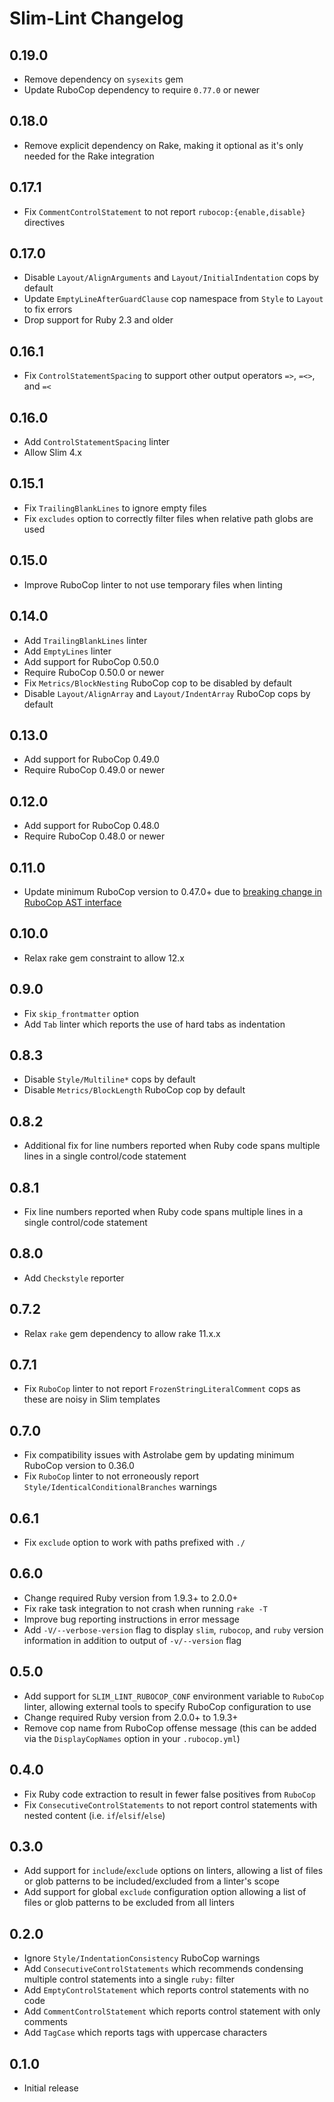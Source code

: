 # Slim-Lint Changelog

## 0.19.0

* Remove dependency on `sysexits` gem
* Update RuboCop dependency to require `0.77.0` or newer

## 0.18.0

* Remove explicit dependency on Rake, making it optional as it's only needed for the Rake integration

## 0.17.1

* Fix `CommentControlStatement` to not report `rubocop:{enable,disable}` directives

## 0.17.0

* Disable `Layout/AlignArguments` and `Layout/InitialIndentation` cops by default
* Update `EmptyLineAfterGuardClause` cop namespace from `Style` to `Layout` to fix errors
* Drop support for Ruby 2.3 and older

## 0.16.1

* Fix `ControlStatementSpacing` to support other output operators `=>`, `=<>`,
  and `=<`

## 0.16.0

* Add `ControlStatementSpacing` linter
* Allow Slim 4.x

## 0.15.1

* Fix `TrailingBlankLines` to ignore empty files
* Fix `excludes` option to correctly filter files when relative path globs
  are used

## 0.15.0

* Improve RuboCop linter to not use temporary files when linting

## 0.14.0

* Add `TrailingBlankLines` linter
* Add `EmptyLines` linter
* Add support for RuboCop 0.50.0
* Require RuboCop 0.50.0 or newer
* Fix `Metrics/BlockNesting` RuboCop cop to be disabled by default
* Disable `Layout/AlignArray` and `Layout/IndentArray` RuboCop cops by default

## 0.13.0

* Add support for RuboCop 0.49.0
* Require RuboCop 0.49.0 or newer

## 0.12.0

* Add support for RuboCop 0.48.0
* Require RuboCop 0.48.0 or newer

## 0.11.0

* Update minimum RuboCop version to 0.47.0+ due to [breaking change in
  RuboCop AST interface](https://github.com/bbatsov/rubocop/commit/48f1637eb36)

## 0.10.0

* Relax rake gem constraint to allow 12.x

## 0.9.0

* Fix `skip_frontmatter` option
* Add `Tab` linter which reports the use of hard tabs as indentation

## 0.8.3

* Disable `Style/Multiline*` cops by default
* Disable `Metrics/BlockLength` RuboCop cop by default

## 0.8.2

* Additional fix for line numbers reported when Ruby code spans multiple
  lines in a single control/code statement

## 0.8.1

* Fix line numbers reported when Ruby code spans multiple lines in a single
  control/code statement

## 0.8.0

* Add `Checkstyle` reporter

## 0.7.2

* Relax `rake` gem dependency to allow rake 11.x.x

## 0.7.1

* Fix `RuboCop` linter to not report `FrozenStringLiteralComment` cops
  as these are noisy in Slim templates

## 0.7.0

* Fix compatibility issues with Astrolabe gem by updating minimum RuboCop
  version to 0.36.0
* Fix `RuboCop` linter to not erroneously report
  `Style/IdenticalConditionalBranches` warnings

## 0.6.1

* Fix `exclude` option to work with paths prefixed with `./`

## 0.6.0

* Change required Ruby version from 1.9.3+ to 2.0.0+
* Fix rake task integration to not crash when running `rake -T`
* Improve bug reporting instructions in error message
* Add `-V/--verbose-version` flag to display `slim`, `rubocop`, and `ruby`
  version information in addition to output of `-v/--version` flag

## 0.5.0

* Add support for `SLIM_LINT_RUBOCOP_CONF` environment variable to `RuboCop`
  linter, allowing external tools to specify RuboCop configuration to use
* Change required Ruby version from 2.0.0+ to 1.9.3+
* Remove cop name from RuboCop offense message (this can be added via the
  `DisplayCopNames` option in your `.rubocop.yml`)

## 0.4.0

* Fix Ruby code extraction to result in fewer false positives from `RuboCop`
* Fix `ConsecutiveControlStatements` to not report control statements with
  nested content (i.e. `if`/`elsif`/`else`)

## 0.3.0

* Add support for `include`/`exclude` options on linters, allowing a list of
  files or glob patterns to be included/excluded from a linter's scope
* Add support for global `exclude` configuration option allowing a list of
  files or glob patterns to be excluded from all linters

## 0.2.0

* Ignore `Style/IndentationConsistency` RuboCop warnings
* Add `ConsecutiveControlStatements` which recommends condensing multiple
  control statements into a single `ruby:` filter
* Add `EmptyControlStatement` which reports control statements with no code
* Add `CommentControlStatement` which reports control statement with only
  comments
* Add `TagCase` which reports tags with uppercase characters

## 0.1.0

* Initial release
